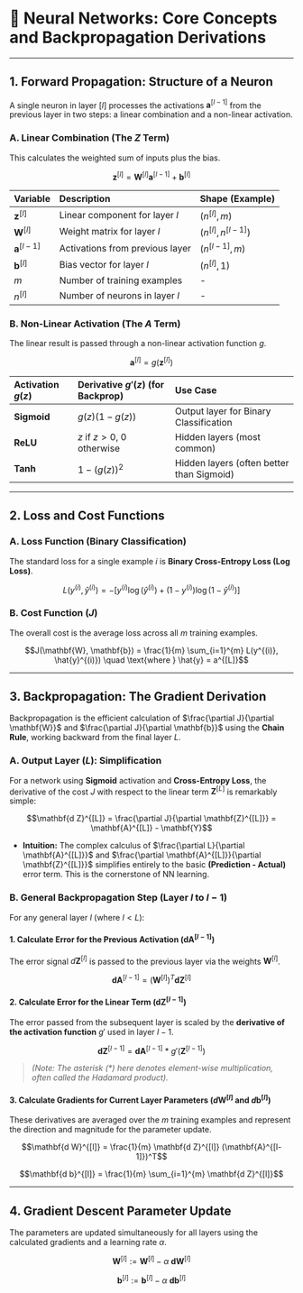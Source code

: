 # 🧠 Neural Networks: Core Concepts and Backpropagation Derivations

---

## 1. Forward Propagation: Structure of a Neuron

A single neuron in layer $[l]$ processes the activations $\mathbf{a}^{[l-1]}$ from the previous layer in two steps: a linear combination and a non-linear activation.

### A. Linear Combination (The $Z$ Term)

This calculates the weighted sum of inputs plus the bias.

$$\mathbf{z}^{[l]} = \mathbf{W}^{[l]} \mathbf{a}^{[l-1]} + \mathbf{b}^{[l]}$$

| Variable | Description | Shape (Example) |
| :--- | :--- | :--- |
| $\mathbf{z}^{[l]}$ | Linear component for layer $l$ | $(n^{[l]}, m)$ |
| $\mathbf{W}^{[l]}$ | Weight matrix for layer $l$ | $(n^{[l]}, n^{[l-1]})$ |
| $\mathbf{a}^{[l-1]}$ | Activations from previous layer | $(n^{[l-1]}, m)$ |
| $\mathbf{b}^{[l]}$ | Bias vector for layer $l$ | $(n^{[l]}, 1)$ |
| $m$ | Number of training examples | - |
| $n^{[l]}$ | Number of neurons in layer $l$ | - |

### B. Non-Linear Activation (The $A$ Term)

The linear result is passed through a non-linear activation function $g$.

$$\mathbf{a}^{[l]} = g(\mathbf{z}^{[l]})$$

| Activation $g(z)$ | Derivative $g'(z)$ (for Backprop) | Use Case |
| :--- | :--- | :--- |
| **Sigmoid** | $g(z)(1-g(z))$ | Output layer for Binary Classification |
| **ReLU** | $z$ if $z > 0$, $0$ otherwise | Hidden layers (most common) |
| **Tanh** | $1 - (g(z))^2$ | Hidden layers (often better than Sigmoid) |

---

## 2. Loss and Cost Functions

### A. Loss Function (Binary Classification)

The standard loss for a single example $i$ is **Binary Cross-Entropy Loss (Log Loss)**.

$$L(y^{(i)}, \hat{y}^{(i)}) = - \left[ y^{(i)} \log(\hat{y}^{(i)}) + (1-y^{(i)}) \log(1-\hat{y}^{(i)}) \right]$$

### B. Cost Function ($J$)

The overall cost is the average loss across all $m$ training examples.

$$J(\mathbf{W}, \mathbf{b}) = \frac{1}{m} \sum_{i=1}^{m} L(y^{(i)}, \hat{y}^{(i)}) \quad \text{where } \hat{y} = a^{[L]}$$

---

## 3. Backpropagation: The Gradient Derivation

Backpropagation is the efficient calculation of $\frac{\partial J}{\partial \mathbf{W}}$ and $\frac{\partial J}{\partial \mathbf{b}}$ using the **Chain Rule**, working backward from the final layer $L$.

### A. Output Layer ($L$): Simplification

For a network using **Sigmoid** activation and **Cross-Entropy Loss**, the derivative of the cost $J$ with respect to the linear term $\mathbf{Z}^{[L]}$ is remarkably simple:

$$\mathbf{d Z}^{[L]} = \frac{\partial J}{\partial \mathbf{Z}^{[L]}} = \mathbf{A}^{[L]} - \mathbf{Y}$$

* **Intuition:** The complex calculus of $\frac{\partial L}{\partial \mathbf{A}^{[L]}}$ and $\frac{\partial \mathbf{A}^{[L]}}{\partial \mathbf{Z}^{[L]}}$ simplifies entirely to the basic **(Prediction - Actual)** error term. This is the cornerstone of NN learning.

### B. General Backpropagation Step (Layer $l$ to $l-1$)

For any general layer $l$ (where $l < L$):

#### 1. Calculate Error for the Previous Activation ($\mathbf{dA}^{[l-1]}$)

The error signal $d\mathbf{Z}^{[l]}$ is passed to the previous layer via the weights $\mathbf{W}^{[l]}$.

$$\mathbf{d A}^{[l-1]} = (\mathbf{W}^{[l]})^T \mathbf{d Z}^{[l]}$$

#### 2. Calculate Error for the Linear Term ($\mathbf{d Z}^{[l-1]}$)

The error passed from the subsequent layer is scaled by the **derivative of the activation function** $g'$ used in layer $l-1$.

$$\mathbf{d Z}^{[l-1]} = \mathbf{d A}^{[l-1]} \ * \ g'(\mathbf{Z}^{[l-1]})$$

> *(Note: The asterisk $(*)$ here denotes element-wise multiplication, often called the Hadamard product).*

#### 3. Calculate Gradients for Current Layer Parameters ($d\mathbf{W}^{[l]}$ and $d\mathbf{b}^{[l]}$)

These derivatives are averaged over the $m$ training examples and represent the direction and magnitude for the parameter update.

$$\mathbf{d W}^{[l]} = \frac{1}{m} \mathbf{d Z}^{[l]} (\mathbf{A}^{[l-1]})^T$$

$$\mathbf{d b}^{[l]} = \frac{1}{m} \sum_{i=1}^{m} \mathbf{d Z}^{[l]}$$

---

## 4. Gradient Descent Parameter Update

The parameters are updated simultaneously for all layers using the calculated gradients and a learning rate $\alpha$.

$$\mathbf{W}^{[l]} := \mathbf{W}^{[l]} - \alpha \ \mathbf{d W}^{[l]}$$

$$\mathbf{b}^{[l]} := \mathbf{b}^{[l]} - \alpha \ \mathbf{d b}^{[l]}$$
